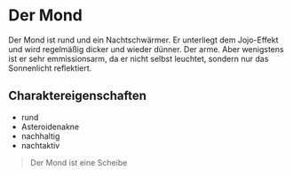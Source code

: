 # Der Mond
Der Mond ist rund und ein Nachtschwärmer. Er unterliegt dem Jojo-Effekt und wird regelmäßig dicker und wieder dünner. Der arme.
Aber wenigstens ist er sehr emmissionsarm, da er nicht selbst leuchtet, sondern nur das Sonnenlicht reflektiert.

## Charaktereigenschaften
* rund
* Asteroidenakne
* nachhaltig
* nachtaktiv

> Der Mond ist eine Scheibe